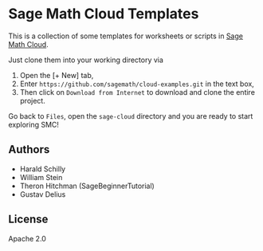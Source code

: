 Sage Math Cloud Templates
=========================

This is a collection of some templates for worksheets or scripts
in [Sage Math Cloud](https://cloud.sagemath.org).

Just clone them into your working directory via

1. Open the [+ New] tab,
1. Enter `https://github.com/sagemath/cloud-examples.git` in the text box,
1. Then click on `Download from Internet` to download and clone the entire project.

Go back to `Files`, open the `sage-cloud` directory and you are ready to start exploring SMC!

Authors
-------

* Harald Schilly
* William Stein
* Theron Hitchman (SageBeginnerTutorial)
* Gustav Delius

License
-------

Apache 2.0
